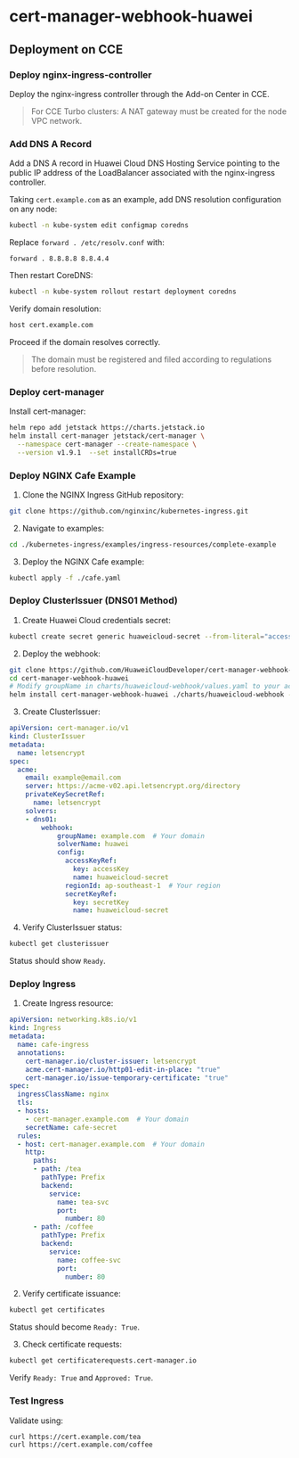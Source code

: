 # cert-manager-webhook-huawei

## Deployment on CCE

### Deploy nginx-ingress-controller

Deploy the nginx-ingress controller through the Add-on Center in CCE.

> For CCE Turbo clusters: A NAT gateway must be created for the node VPC network.

### Add DNS A Record

Add a DNS A record in Huawei Cloud DNS Hosting Service pointing to the public IP address of the LoadBalancer associated with the nginx-ingress controller.

Taking `cert.example.com` as an example, add DNS resolution configuration on any node:

```sh
kubectl -n kube-system edit configmap coredns
```

Replace `forward . /etc/resolv.conf` with:
``` 
forward . 8.8.8.8 8.8.4.4
```

Then restart CoreDNS:
```sh
kubectl -n kube-system rollout restart deployment coredns
```

Verify domain resolution:
```sh
host cert.example.com
```

Proceed if the domain resolves correctly.

> The domain must be registered and filed according to regulations before resolution.

### Deploy cert-manager

Install cert-manager:
```sh
helm repo add jetstack https://charts.jetstack.io
helm install cert-manager jetstack/cert-manager \
  --namespace cert-manager --create-namespace \
  --version v1.9.1  --set installCRDs=true
```

### Deploy NGINX Cafe Example

1. Clone the NGINX Ingress GitHub repository:
```sh
git clone https://github.com/nginxinc/kubernetes-ingress.git
```

2. Navigate to examples:
```sh
cd ./kubernetes-ingress/examples/ingress-resources/complete-example
```

3. Deploy the NGINX Cafe example:
```sh
kubectl apply -f ./cafe.yaml
```

### Deploy ClusterIssuer (DNS01 Method)

1. Create Huawei Cloud credentials secret:
```sh
kubectl create secret generic huaweicloud-secret --from-literal="accessKey=<Your-accessKey>" --from-literal="secretKey=<Your-secretKey>" -n cert-manager
```

2. Deploy the webhook:
```sh
git clone https://github.com/HuaweiCloudDeveloper/cert-manager-webhook-huawei
cd cert-manager-webhook-huawei
# Modify groupName in charts/huaweicloud-webhook/values.yaml to your actual domain
helm install cert-manager-webhook-huawei ./charts/huaweicloud-webhook -n cert-manager
```

3. Create ClusterIssuer:
```yaml
apiVersion: cert-manager.io/v1
kind: ClusterIssuer
metadata:
  name: letsencrypt
spec:
  acme:
    email: example@email.com
    server: https://acme-v02.api.letsencrypt.org/directory
    privateKeySecretRef:
      name: letsencrypt
    solvers:
    - dns01:
        webhook:
            groupName: example.com  # Your domain
            solverName: huawei
            config:
              accessKeyRef:
                key: accessKey
                name: huaweicloud-secret
              regionId: ap-southeast-1  # Your region
              secretKeyRef:
                key: secretKey
                name: huaweicloud-secret
```

4. Verify ClusterIssuer status:
```sh
kubectl get clusterissuer
```
Status should show `Ready`.

### Deploy Ingress

1. Create Ingress resource:
```yaml
apiVersion: networking.k8s.io/v1 
kind: Ingress 
metadata: 
  name: cafe-ingress 
  annotations: 
    cert-manager.io/cluster-issuer: letsencrypt 
    acme.cert-manager.io/http01-edit-in-place: "true" 
    cert-manager.io/issue-temporary-certificate: "true"    
spec: 
  ingressClassName: nginx 
  tls: 
  - hosts: 
    - cert-manager.example.com  # Your domain
    secretName: cafe-secret
  rules: 
  - host: cert-manager.example.com  # Your domain
    http: 
      paths: 
      - path: /tea 
        pathType: Prefix 
        backend: 
          service: 
            name: tea-svc 
            port: 
              number: 80 
      - path: /coffee 
        pathType: Prefix 
        backend: 
          service: 
            name: coffee-svc 
            port: 
              number: 80 
```

2. Verify certificate issuance:
```sh
kubectl get certificates
```
Status should become `Ready: True`.

3. Check certificate requests:
```sh
kubectl get certificaterequests.cert-manager.io
```
Verify `Ready: True` and `Approved: True`.

### Test Ingress

Validate using:
```sh
curl https://cert.example.com/tea
curl https://cert.example.com/coffee
```